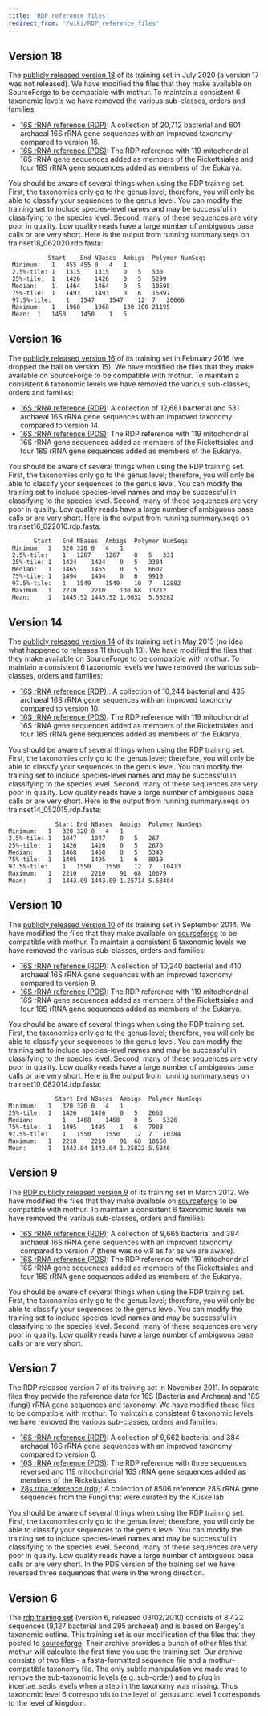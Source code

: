 ```yaml
---
title: 'RDP reference files'
redirect_from: '/wiki/RDP_reference_files'
---
```


## Version 18

The [publicly released version
18](https://sourceforge.net/p/rdp-classifier/news/2020/07/rdp-classifier-213-july-2020-release-note/) of its training set in
July 2020 (a version 17 was not released). We have modified the
files that they make available on SourceForge to be compatible with
mothur. To maintain a consistent 6 taxonomic levels we have removed the
various sub-classes, orders and families:

-   [ 16S rRNA reference
    (RDP)](https://mothur.s3.us-east-2.amazonaws.com/wiki/trainset18_062020.rdp.tgz): A collection of
    20,712 bacterial and 601 archaeal 16S rRNA gene sequences with an
    improved taxonomy compared to version 16.
-   [ 16S rRNA reference
    (PDS)](https://mothur.s3.us-east-2.amazonaws.com/wiki/trainset18_062020.pds.tgz): The RDP
    reference with 119 mitochondrial 16S rRNA gene sequences added as
    members of the Rickettsiales and four 18S rRNA gene sequences added
    as members of the Eukarya.

You should be aware of several things when using the RDP training set.
First, the taxonomies only go to the genus level; therefore, you will
only be able to classify your sequences to the genus level. You can
modify the training set to include species-level names and may be
successful in classifying to the species level. Second, many of these
sequences are very poor in quality. Low quality reads have a large
number of ambiguous base calls or are very short. Here is the output
from running summary.seqs on trainset18\_062020.rdp.fasta:

               Start	End	NBases	Ambigs	Polymer	NumSeqs
     Minimum:	1	455	455	0	4	1
     2.5%-tile:	1	1315	1315	0	5	530
     25%-tile:	1	1426	1426	0	5	5299
     Median: 	1	1464	1464	0	5	10598
     75%-tile:	1	1493	1493	0	6	15897
     97.5%-tile:	1	1547	1547	12	7	20666
     Maximum:	1	1968	1968	130	100	21195
     Mean:	1	1450	1450	1	5


## Version 16

The [publicly released version
16](https://rdp.cme.msu.edu/misc/rel10info.jsp) of its training set in
February 2016 (we dropped the ball on version 15). We have modified the
files that they make available on SourceForge to be compatible with
mothur. To maintain a consistent 6 taxonomic levels we have removed the
various sub-classes, orders and families:

-   [ 16S rRNA reference
    (RDP)](https://mothur.s3.us-east-2.amazonaws.com/wiki/trainset16_022016.rdp.tgz): A collection of
    12,681 bacterial and 531 archaeal 16S rRNA gene sequences with an
    improved taxonomy compared to version 14.
-   [ 16S rRNA reference
    (PDS)](https://mothur.s3.us-east-2.amazonaws.com/wiki/trainset16_022016.pds.tgz): The RDP
    reference with 119 mitochondrial 16S rRNA gene sequences added as
    members of the Rickettsiales and four 18S rRNA gene sequences added
    as members of the Eukarya.

You should be aware of several things when using the RDP training set.
First, the taxonomies only go to the genus level; therefore, you will
only be able to classify your sequences to the genus level. You can
modify the training set to include species-level names and may be
successful in classifying to the species level. Second, many of these
sequences are very poor in quality. Low quality reads have a large
number of ambiguous base calls or are very short. Here is the output
from running summary.seqs on trainset16\_022016.rdp.fasta:

           Start   End NBases  Ambigs  Polymer NumSeqs
     Minimum:  1   320 320 0   4   1
     2.5%-tile:    1   1267    1267    0   5   331
     25%-tile: 1   1424    1424    0   5   3304
     Median:   1   1465    1465    0   5   6607
     75%-tile: 1   1494    1494    0   6   9910
     97.5%-tile:   1   1549    1549    10  7   12882
     Maximum:  1   2210    2210    130 68  13212
     Mean:     1   1445.52 1445.52 1.0632  5.56282

## Version 14

The [publicly released version
14](https://rdp.cme.msu.edu/misc/rel10info.jsp) of its training set in
May 2015 (no idea what happened to releases 11 through 13). We have
modified the files that they make available on SourceForge to be
compatible with mothur. To maintain a consistent 6 taxonomic levels we
have removed the various sub-classes, orders and families:

-   [ 16S rRNA reference (RDP)
    ](https://mothur.s3.us-east-2.amazonaws.com/wiki/trainset14_032015.rdp.tgz): A collection of
    10,244 bacterial and 435 archaeal 16S rRNA gene sequences with an
    improved taxonomy compared to version 10.
-   [ 16S rRNA reference
    (PDS)](https://mothur.s3.us-east-2.amazonaws.com/wiki/trainset14_032015.pds.tgz): The RDP
    reference with 119 mitochondrial 16S rRNA gene sequences added as
    members of the Rickettsiales and four 18S rRNA gene sequences added
    as members of the Eukarya.

You should be aware of several things when using the RDP training set.
First, the taxonomies only go to the genus level; therefore, you will
only be able to classify your sequences to the genus level. You can
modify the training set to include species-level names and may be
successful in classifying to the species level. Second, many of these
sequences are very poor in quality. Low quality reads have a large
number of ambiguous base calls or are very short. Here is the output
from running summary.seqs on trainset14\_052015.rdp.fasta:

                 Start End NBases  Ambigs  Polymer NumSeqs
    Minimum:   1   320 320 0   4   1
    2.5%-tile: 1   1047    1047    0   5   267
    25%-tile:  1   1426    1426    0   5   2670
    Median:    1   1468    1468    0   5   5340
    75%-tile:  1   1495    1495    1   6   8010
    97.5%-tile:    1   1550    1550    12  7   10413
    Maximum:   1   2210    2210    91  68  10679
    Mean:      1   1443.09 1443.09 1.25714 5.58404

## Version 10

The [publicly released version
10](https://rdp.cme.msu.edu/misc/rel10info.jsp) of its training set in
September 2014. We have modified the files that they make available on
[sourceforge](https://sourceforge.net/projects/rdp-classifier/files/RDP_Classifier_TrainingData/)
to be compatible with mothur. To maintain a consistent 6 taxonomic
levels we have removed the various sub-classes, orders and families:

-   [16S rRNA reference
    (RDP)](https://mothur.org/w/images/b/b5/Trainset10_082014.rdp.tgz): A
    collection of 10,240 bacterial and 410 archaeal 16S rRNA gene
    sequences with an improved taxonomy compared to version 9.
-   [16S rRNA reference
    (PDS)](https://mothur.org/w/images/2/24/Trainset10_082014.pds.tgz):
    The RDP reference with 119 mitochondrial 16S rRNA gene sequences
    added as members of the Rickettsiales and four 18S rRNA gene
    sequences added as members of the Eukarya.

You should be aware of several things when using the RDP training set.
First, the taxonomies only go to the genus level; therefore, you will
only be able to classify your sequences to the genus level. You can
modify the training set to include species-level names and may be
successful in classifying to the species level. Second, many of these
sequences are very poor in quality. Low quality reads have a large
number of ambiguous base calls or are very short. Here is the output
from running summary.seqs on trainset10\_082014.rdp.fasta:

                 Start End NBases  Ambigs  Polymer NumSeqs
    Minimum:   1   320 320 0   4   1
    25%-tile:  1   1426    1426    0   5   2663
    Median:        1   1468    1468    0   5   5326
    75%-tile:  1   1495    1495    1   6   7988
    97.5%-tile:    1   1550    1550    12  7   10384
    Maximum:   1   2210    2210    91  68  10650
    Mean:      1   1443.04 1443.04 1.25822 5.5846  

## Version 9

The [RDP publicly released version
9](https://rdp.cme.msu.edu/misc/rel10info.jsp#taxonomy) of its training
set in March 2012. We have modified the files that they make available
on
[sourceforge](https://sourceforge.net/projects/rdp-classifier/files/RDP_Classifier_TrainingData/)
to be compatible with mothur. To maintain a consistent 6 taxonomic
levels we have removed the various sub-classes, orders and families:

-   [ 16S rRNA reference
    (RDP)](https://mothur.s3.us-east-2.amazonaws.com/wiki/trainset9_032012.rdp.zip): A collection of
    9,665 bacterial and 384 archaeal 16S rRNA gene sequences with an
    improved taxonomy compared to version 7 (there was no v.8 as far as
    we are aware).
-   [ 16S rRNA reference
    (PDS)](https://mothur.s3.us-east-2.amazonaws.com/wiki/trainset9_032012.pds.zip): The RDP reference
    with 119 mitochondrial 16S rRNA gene sequences added as members of
    the Rickettsiales and four 18S rRNA gene sequences added as members
    of the Eukarya.

You should be aware of several things when using the RDP training set.
First, the taxonomies only go to the genus level; therefore, you will
only be able to classify your sequences to the genus level. You can
modify the training set to include species-level names and may be
successful in classifying to the species level. Second, many of these
sequences are very poor in quality. Low quality reads have a large
number of ambiguous base calls or are very short.

## Version 7

The RDP released version 7 of its training set in November 2011. In
separate files they provide the reference data for 16S (Bacteria and
Archaea) and 18S (fungi) rRNA gene sequences and taxonomy. We have
modified these files to be compatible with mothur. To maintain a
consistent 6 taxonomic levels we have removed the various sub-classes,
orders and families:

-   [ 16S rRNA reference
    (RDP)](https://mothur.s3.us-east-2.amazonaws.com/wiki/trainset7_112011.rdp.zip): A collection of
    9,662 bacterial and 384 archaeal 16S rRNA gene sequences with an
    improved taxonomy compared to version 6.
-   [ 16S rRNA reference
    (PDS)](https://mothur.s3.us-east-2.amazonaws.com/wiki/trainset7_112011.pds.zip): The RDP reference
    with three sequences reversed and 119 mitochondrial 16S rRNA gene
    sequences added as members of the Rickettsiales
-   [ 28s rrna reference (rdp)](https://mothur.s3.us-east-2.amazonaws.com/wiki/fungilsu_train_v7.zip):
    A collection of 8506 reference 28S rRNA gene sequences from the
    Fungi that were curated by the Kuske lab

You should be aware of several things when using the RDP training set.
First, the taxonomies only go to the genus level; therefore, you will
only be able to classify your sequences to the genus level. You can
modify the training set to include species-level names and may be
successful in classifying to the species level. Second, many of these
sequences are very poor in quality. Low quality reads have a large
number of ambiguous base calls or are very short. In the PDS version of
the training set we have reversed three sequences that were in the wrong
direction.

## Version 6

The [ rdp training set](https://mothur.s3.us-east-2.amazonaws.com/wiki/rdptrainingset.zip) (version 6,
released 03/02/2010) consists of 8,422 sequences (8,127 bacterial and
295 archaeal) and is based on Bergey's taxonomic outline. This training
set is our modification of the files that they posted to
[sourceforge](https://sourceforge.net/projects/rdp-classifier/). Their
archive provides a bunch of other files that mothur will calculate the
first time you use the training set. Our archive consists of two files -
a fasta-formatted sequence file and a mothur-compatible taxonomy file.
The only subtle manipulation we made was to remove the sub-taxonomic
levels (e.g. sub-order) and to plug in incertae\_sedis levels when a
step in the taxonomy was missing. Thus taxonomic level 6 corresponds to
the level of genus and level 1 corresponds to the level of kingdom.
